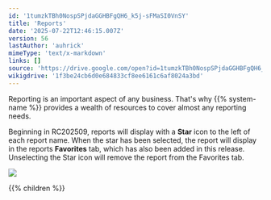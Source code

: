 ```yaml
---
id: '1tumzkTBh0NospSPjdaGGHBFgQH6_k5j-sFMaSI0VnSY'
title: 'Reports'
date: '2025-07-22T12:46:15.007Z'
version: 56
lastAuthor: 'auhrick'
mimeType: 'text/x-markdown'
links: []
source: 'https://drive.google.com/open?id=1tumzkTBh0NospSPjdaGGHBFgQH6_k5j-sFMaSI0VnSY'
wikigdrive: '1f3be24cb6d0e684833cf8ee6161c6af8024a3bd'
---
```

Reporting is an important aspect of any business. That's why {{% system-name %}} provides a wealth of resources to cover almost any reporting needs.

Beginning in RC202509, reports will display with a **Star** icon to the left of each report name. When the star has been selected, the report will display in the reports **Favorites** tab, which has also been added in this release. Unselecting the Star icon will remove the report from the Favorites tab.

![](../reports.assets/ce8e70367966d1566786132f23941583.png)

{{% children %}}
